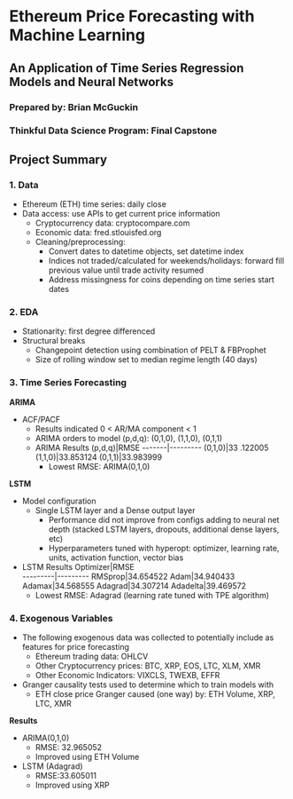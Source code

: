 # Ethereum Price Forecasting with Machine Learning
## An Application of Time Series Regression Models and Neural Networks
### Prepared by: Brian McGuckin
### Thinkful Data Science Program: Final Capstone

## Project Summary
### 1. Data
- Ethereum (ETH) time series: daily close
- Data access: use APIs to get current price information
  - Cryptocurrency data: cryptocompare.com
  - Economic data: fred.stlouisfed.org
  - Cleaning/preprocessing:
    - Convert dates to datetime objects, set datetime index
    - Indices not traded/calculated for weekends/holidays: forward fill previous value until trade activity resumed
    - Address missingness for coins depending on time series start dates

### 2. EDA
- Stationarity: first degree differenced
- Structural breaks
  - Changepoint detection using combination of PELT & FBProphet
  - Size of rolling window set to median regime length (40 days)

### 3. Time Series Forecasting
**ARIMA**
- ACF/PACF
  - Results indicated 0 < AR/MA component < 1
  - ARIMA orders to model (p,d,q): (0,1,0), (1,1,0), (0,1,1)
  - ARIMA Results
    (p,d,q)|RMSE
    -------|---------
    (0,1,0)|33 .122005
    (1,1,0)|33.853124
    (0,1,1)|33.983999
    - Lowest RMSE: ARIMA(0,1,0)

**LSTM**
- Model configuration
  - Single LSTM layer and a Dense output layer
    - Performance did not improve from configs adding to neural net depth (stacked LSTM layers, dropouts, additional dense layers, etc)
    - Hyperparameters tuned with hyperopt: optimizer, learning rate, units, activation function, vector bias
- LSTM Results
  Optimizer|RMSE     
  ---------|---------
  RMSprop|34.654522
  Adam|34.940433
  Adamax|34.568555
  Adagrad|34.307214
  Adadelta|39.469572
  - Lowest RMSE: Adagrad (learning rate tuned with TPE algorithm)

### 4. Exogenous Variables
- The following exogenous data was collected to potentially include as features for price forecasting
  - Ethereum trading data: OHLCV
  - Other Cryptocurrency prices: BTC, XRP, EOS, LTC, XLM, XMR
  - Other Economic Indicators: VIXCLS, TWEXB, EFFR
- Granger causality tests used to determine which to train models with
  - ETH close price Granger caused (one way) by: ETH Volume, XRP, LTC, XMR

**Results**
- ARIMA(0,1,0)
  - RMSE: 32.965052
  - Improved using ETH Volume
- LSTM (Adagrad)
  - RMSE:33.605011
  - Improved using XRP
